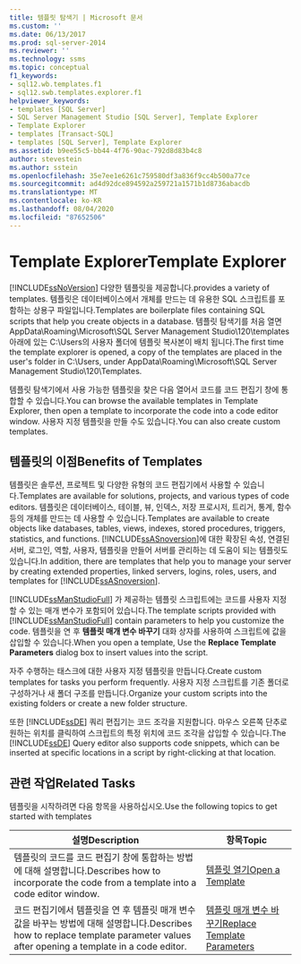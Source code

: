 ```yaml
---
title: 템플릿 탐색기 | Microsoft 문서
ms.custom: ''
ms.date: 06/13/2017
ms.prod: sql-server-2014
ms.reviewer: ''
ms.technology: ssms
ms.topic: conceptual
f1_keywords:
- sql12.wb.templates.f1
- sql12.swb.templates.explorer.f1
helpviewer_keywords:
- templates [SQL Server]
- SQL Server Management Studio [SQL Server], Template Explorer
- Template Explorer
- templates [Transact-SQL]
- templates [SQL Server], Template Explorer
ms.assetid: b9ee55c5-bb44-4f76-90ac-792d8d83b4c8
author: stevestein
ms.author: sstein
ms.openlocfilehash: 35e7ee1e6261c759580df3a836f9cc4b500a77ce
ms.sourcegitcommit: ad4d92dce894592a259721a1571b1d8736abacdb
ms.translationtype: MT
ms.contentlocale: ko-KR
ms.lasthandoff: 08/04/2020
ms.locfileid: "87652506"
---
```

# <a name="template-explorer"></a><span data-ttu-id="f66ff-102">Template Explorer</span><span class="sxs-lookup"><span data-stu-id="f66ff-102">Template Explorer</span></span>
  [!INCLUDE[ssNoVersion](../../includes/ssnoversion-md.md)] <span data-ttu-id="f66ff-103">다양한 템플릿을 제공합니다.</span><span class="sxs-lookup"><span data-stu-id="f66ff-103">provides a variety of templates.</span></span> <span data-ttu-id="f66ff-104">템플릿은 데이터베이스에서 개체를 만드는 데 유용한 SQL 스크립트를 포함하는 상용구 파일입니다.</span><span class="sxs-lookup"><span data-stu-id="f66ff-104">Templates are boilerplate files containing SQL scripts that help you create objects in a database.</span></span> <span data-ttu-id="f66ff-105">템플릿 탐색기를 처음 열면 AppData\Roaming\Microsoft\SQL Server Management Studio\120\templates 아래에 있는 C:\Users의 사용자 폴더에 템플릿 복사본이 배치 됩니다.</span><span class="sxs-lookup"><span data-stu-id="f66ff-105">The first time the template explorer is opened, a copy of the templates are placed in the user's folder in C:\Users, under AppData\Roaming\Microsoft\SQL Server Management Studio\120\Templates.</span></span>  
  
 <span data-ttu-id="f66ff-106">템플릿 탐색기에서 사용 가능한 템플릿을 찾은 다음 열어서 코드를 코드 편집기 창에 통합할 수 있습니다.</span><span class="sxs-lookup"><span data-stu-id="f66ff-106">You can browse the available templates in Template Explorer, then open a template to incorporate the code into a code editor window.</span></span> <span data-ttu-id="f66ff-107">사용자 지정 템플릿을 만들 수도 있습니다.</span><span class="sxs-lookup"><span data-stu-id="f66ff-107">You can also create custom templates.</span></span>  
  
## <a name="benefits-of-templates"></a><span data-ttu-id="f66ff-108">템플릿의 이점</span><span class="sxs-lookup"><span data-stu-id="f66ff-108">Benefits of Templates</span></span>  
 <span data-ttu-id="f66ff-109">템플릿은 솔루션, 프로젝트 및 다양한 유형의 코드 편집기에서 사용할 수 있습니다.</span><span class="sxs-lookup"><span data-stu-id="f66ff-109">Templates are available for solutions, projects, and various types of code editors.</span></span> <span data-ttu-id="f66ff-110">템플릿은 데이터베이스, 테이블, 뷰, 인덱스, 저장 프로시저, 트리거, 통계, 함수 등의 개체를 만드는 데 사용할 수 있습니다.</span><span class="sxs-lookup"><span data-stu-id="f66ff-110">Templates are available to create objects like databases, tables, views, indexes, stored procedures, triggers, statistics, and functions.</span></span> <span data-ttu-id="f66ff-111">[!INCLUDE[ssASnoversion](../../includes/ssasnoversion-md.md)]에 대한 확장된 속성, 연결된 서버, 로그인, 역할, 사용자, 템플릿을 만들어 서버를 관리하는 데 도움이 되는 템플릿도 있습니다.</span><span class="sxs-lookup"><span data-stu-id="f66ff-111">In addition, there are templates that help you to manage your server by creating extended properties, linked servers, logins, roles, users, and templates for [!INCLUDE[ssASnoversion](../../includes/ssasnoversion-md.md)].</span></span>  
  
 <span data-ttu-id="f66ff-112">[!INCLUDE[ssManStudioFull](../../includes/ssmanstudiofull-md.md)] 가 제공하는 템플릿 스크립트에는 코드를 사용자 지정할 수 있는 매개 변수가 포함되어 있습니다.</span><span class="sxs-lookup"><span data-stu-id="f66ff-112">The template scripts provided with [!INCLUDE[ssManStudioFull](../../includes/ssmanstudiofull-md.md)] contain parameters to help you customize the code.</span></span> <span data-ttu-id="f66ff-113">템플릿을 연 후 **템플릿 매개 변수 바꾸기** 대화 상자를 사용하여 스크립트에 값을 삽입할 수 있습니다.</span><span class="sxs-lookup"><span data-stu-id="f66ff-113">When you open a template, Use the **Replace Template Parameters** dialog box to insert values into the script.</span></span>  
  
 <span data-ttu-id="f66ff-114">자주 수행하는 태스크에 대한 사용자 지정 템플릿을 만듭니다.</span><span class="sxs-lookup"><span data-stu-id="f66ff-114">Create custom templates for tasks you perform frequently.</span></span> <span data-ttu-id="f66ff-115">사용자 지정 스크립트를 기존 폴더로 구성하거나 새 폴더 구조를 만듭니다.</span><span class="sxs-lookup"><span data-stu-id="f66ff-115">Organize your custom scripts into the existing folders or create a new folder structure.</span></span>  
  
 <span data-ttu-id="f66ff-116">또한 [!INCLUDE[ssDE](../../includes/ssde-md.md)] 쿼리 편집기는 코드 조각을 지원합니다. 마우스 오른쪽 단추로 원하는 위치를 클릭하여 스크립트의 특정 위치에 코드 조각을 삽입할 수 있습니다.</span><span class="sxs-lookup"><span data-stu-id="f66ff-116">The [!INCLUDE[ssDE](../../includes/ssde-md.md)] Query editor also supports code snippets, which can be inserted at specific locations in a script by right-clicking at that location.</span></span>  
  
## <a name="related-tasks"></a><span data-ttu-id="f66ff-117">관련 작업</span><span class="sxs-lookup"><span data-stu-id="f66ff-117">Related Tasks</span></span>  
 <span data-ttu-id="f66ff-118">템플릿을 시작하려면 다음 항목을 사용하십시오.</span><span class="sxs-lookup"><span data-stu-id="f66ff-118">Use the following topics to get started with templates</span></span>  
  
|<span data-ttu-id="f66ff-119">**설명**</span><span class="sxs-lookup"><span data-stu-id="f66ff-119">**Description**</span></span>|<span data-ttu-id="f66ff-120">**항목**</span><span class="sxs-lookup"><span data-stu-id="f66ff-120">**Topic**</span></span>|  
|---------------------|---------------|  
|<span data-ttu-id="f66ff-121">템플릿의 코드를 코드 편집기 창에 통합하는 방법에 대해 설명합니다.</span><span class="sxs-lookup"><span data-stu-id="f66ff-121">Describes how to incorporate the code from a template into a code editor window.</span></span>|[<span data-ttu-id="f66ff-122">템플릿 열기</span><span class="sxs-lookup"><span data-stu-id="f66ff-122">Open a Template</span></span>](open-a-template.md)|  
|<span data-ttu-id="f66ff-123">코드 편집기에서 템플릿을 연 후 템플릿 매개 변수 값을 바꾸는 방법에 대해 설명합니다.</span><span class="sxs-lookup"><span data-stu-id="f66ff-123">Describes how to replace template parameter values after opening a template in a code editor.</span></span>|[<span data-ttu-id="f66ff-124">템플릿 매개 변수 바꾸기</span><span class="sxs-lookup"><span data-stu-id="f66ff-124">Replace Template Parameters</span></span>](replace-template-parameters.md)|  
  
  
